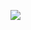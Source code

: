 <p>
  <a href="https://count.getloli.com/"><img src="https://count.getloli.com/get/@:tommatti99"></a>
</p>